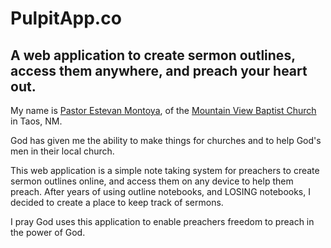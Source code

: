 # PulpitApp.co
## A web application to create sermon outlines, access them anywhere, and preach your heart out.

My name is [Pastor Estevan Montoya](http://www.estevanmontoya.com), of the [Mountain View Baptist Church](http://www.MVBCTaos.org) in Taos, NM.

God has given me the ability to make things for churches and to help God's men in their local church.

This web application is a simple note taking system for preachers to create sermon outlines online, and access them on any device to help them preach. After years of using outline notebooks, and LOSING notebooks, I decided to create a place to keep track of sermons.

 I pray God uses this application to enable preachers freedom to preach in the power of God.